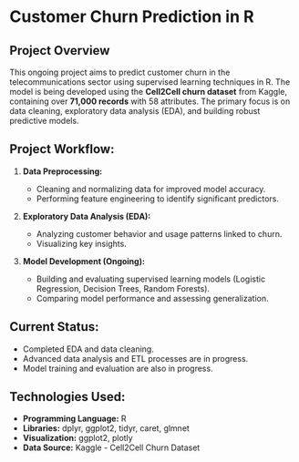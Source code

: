 
# Customer Churn Prediction in R

## Project Overview
This ongoing project aims to predict customer churn in the telecommunications sector using supervised learning techniques in R. 
The model is being developed using the **Cell2Cell churn dataset** from Kaggle, containing over **71,000 records** with 58 attributes. 
The primary focus is on data cleaning, exploratory data analysis (EDA), and building robust predictive models.

## Project Workflow:
1. **Data Preprocessing:**  
   - Cleaning and normalizing data for improved model accuracy.  
   - Performing feature engineering to identify significant predictors.  

2. **Exploratory Data Analysis (EDA):**  
   - Analyzing customer behavior and usage patterns linked to churn.  
   - Visualizing key insights.  

3. **Model Development (Ongoing):**  
   - Building and evaluating supervised learning models (Logistic Regression, Decision Trees, Random Forests).  
   - Comparing model performance and assessing generalization.  

## Current Status:
- Completed EDA and data cleaning.
- Advanced data analysis and  ETL processes are in progress.
- Model training and evaluation are also in progress.  

## Technologies Used:
- **Programming Language:** R  
- **Libraries:** dplyr, ggplot2, tidyr, caret, glmnet  
- **Visualization:** ggplot2, plotly  
- **Data Source:** Kaggle - Cell2Cell Churn Dataset  
